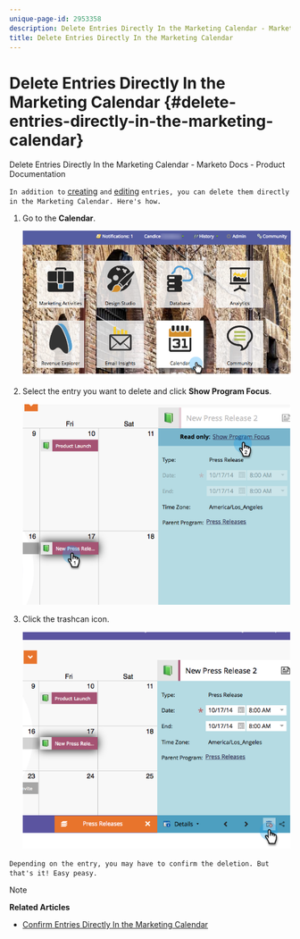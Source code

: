 ```yaml
---
unique-page-id: 2953358
description: Delete Entries Directly In the Marketing Calendar - Marketo Docs - Product Documentation
title: Delete Entries Directly In the Marketing Calendar
---
```


# Delete Entries Directly In the Marketing Calendar {#delete-entries-directly-in-the-marketing-calendar}

Delete Entries Directly In the Marketing Calendar - Marketo Docs - Product Documentation

`In addition to` [creating](create-entries-directly-in-the-marketing-calendar.md) `and` [editing](edit-entries-directly-in-the-marketing-calendar.md) `entries, you can delete them directly in the Marketing Calendar. Here's how.`

1. Go to the **Calendar**.

   ![](assets/2017-05-10-15-30-47-4.png)

1. Select the entry you want to delete and click **Show Program Focus**.

   ![](assets/image2014-10-20-13-3a20-3a33.png)

1. Click the trashcan icon.

   ![](assets/image2014-10-20-13-3a20-3a42.png)

`Depending on the entry, you may have to confirm the deletion. But that's it! Easy peasy.`

>[!NOTE]
>
>**Related Articles**
>
>* [Confirm Entries Directly In the Marketing Calendar](confirm-entries-directly-in-the-marketing-calendar.md)
>

